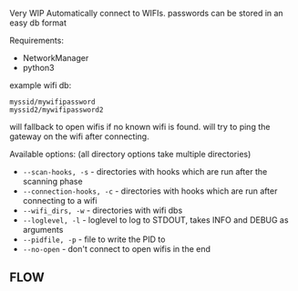 Very WIP
Automatically connect to WIFIs.
passwords can be stored in an easy db format

Requirements:
- NetworkManager
- python3

example wifi db:
```
myssid/mywifipassword
myssid2/mywifipassword2
```

will fallback to open wifis if no known wifi is found.
will try to ping the gateway on the wifi after connecting.

Available options:
(all directory options take multiple directories)
* `--scan-hooks, -s` - directories with hooks which are run after the scanning phase
* `--connection-hooks, -c` - directories with hooks which are run after connecting to a wifi
* `--wifi_dirs, -w` - directories with wifi dbs
* `--loglevel, -l` - loglevel to log to STDOUT, takes INFO and DEBUG as arguments
* `--pidfile, -p` - file to write the PID to
* `--no-open` - don't connect to open wifis in the end


## FLOW


